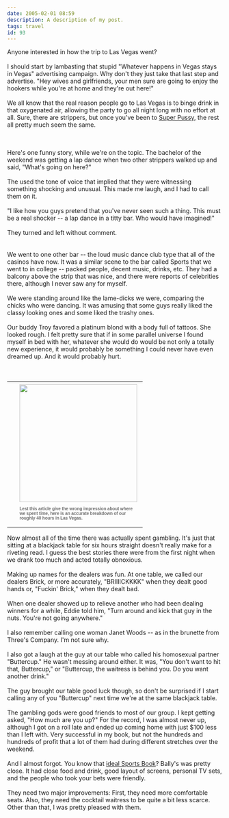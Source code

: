 ```yaml
---
date: 2005-02-01 08:59
description: A description of my post.
tags: travel
id: 93
---
```

Anyone interested in how the trip to Las Vegas went?<br />
<br />
I should start by lambasting that stupid "Whatever happens in Vegas stays in Vegas" advertising campaign.  Why don't they just take that last step and advertise. "Hey wives and girlfriends, your men sure are going to enjoy the hookers while you're at home and they're out here!"<br />
<br />
We all know that the real reason people go to Las Vegas is to binge drink in that oxygenated air, allowing the party to go all night long with no effort at all.  Sure, there are strippers, but once you've been to <a href="http://www.theskinnyonbenny.com/blog/archives/00000020.php">Super Pussy</a>, the rest all pretty much seem the same.
<!--more--><br /><br />Here's one funny story, while we're on the topic.  The bachelor of the weekend was getting a lap dance when two other strippers walked up and said, "What's going on here?"  <br />
<br />
The used the tone of voice that implied that they were witnessing something shocking and unusual.  This made me laugh, and I had to call them on it.<br />
<br />
"I like how you guys pretend that you've never seen such a thing.  This must be a real shocker -- a lap dance in a titty bar.  Who would have imagined!"<br />
<br />
They turned and left without comment.<br />
<br />
<br />
We went to one other bar -- the loud music dance club type that all of the casinos have now.  It was a similar scene to the bar called Sports that we went to in college -- packed people, decent music, drinks, etc.  They had a balcony above the strip that was nice, and there were reports of celebrities there, although I never saw any for myself.<br />
<br />
We were standing around like the lame-dicks we were, comparing the chicks who were dancing.  It was amusing that some guys really liked the classy looking ones and some liked the trashy ones.  <br />
<br />
Our buddy Troy favored a platinum blond with a body full of tattoos.  She looked rough.  I felt pretty sure that if in some parallel universe I found myself in bed with her, whatever she would do would be not only a totally new experience, it would probably be something I could never have even dreamed up.  And it would probably hurt.<br />
<br />
<br />
<table cellpadding=0 cellspacing=0 border=0 align=right><tr><td width=5 rowspan=2><spacer type=block width=5 height=1></spacer></td><td width=280><img src="/img/vegaspiechart.gif" aborder=0 vspace=4 width=275/></td></tr><tr><td width=280><font face="verdana, arial, geneva" size=1 color=#666666><b>Lest this article give the wrong impression about where we spent time, here is an accurate breakdown of our roughly 40 hours in Las Vegas.<br /><br /></b></font></td></tr></table><br />
<br />
Now almost all of the time there was actually spent gambling.  It's just that sitting at a blackjack table for six hours straight doesn't really make for a riveting read.  I guess the best stories there were from the first night when we drank too much and acted totally obnoxious.<br />
<br />
Making up names for the dealers was fun.  At one table, we called our dealers Brick, or more accurately, "BRIIIICKKKK" when they dealt good hands or, "Fuckin' Brick," when they dealt bad.<br />
<br />
When one dealer showed up to relieve another who had been dealing winners for a while, Eddie told him, "Turn around and kick that guy in the nuts.  You're not going anywhere."<br />
<br />
I also remember calling one woman Janet Woods -- as in the brunette from Three's Company.  I'm not sure why.<br />
<br />
I also got a laugh at the guy at our table who called his homosexual partner "Buttercup."  He wasn't messing around either.  It was, "You don't want to hit that, Buttercup," or "Buttercup, the waitress is behind you.  Do you want another drink."<br />
<br />
The guy brought our table good luck though, so don't be surprised if I start calling any of you "Buttercup" next time we're at the same blackjack table.<br />
<br />
The gambling gods were good friends to most of our group.  I kept getting asked, "How much are you up?"  For the record, I was almost never up, although I got on a roll late and ended up coming home with just $100 less than I left with.  Very successful in my book, but not the hundreds and hundreds of profit that a lot of them had during different stretches over the weekend.<br />
<br />
And I almost forgot.  You know that <a href="http://www.theskinnyonbenny.com/blog/archives/00000092.php">ideal Sports Book</a>?  Bally's was pretty close.  It had close food and drink, good layout of screens, personal TV sets, and the people who took your bets were friendly.  <br />
<br />
They need two major improvements:  First, they need more comfortable seats.  Also, they need the cocktail waitress to be quite a bit less scarce.  Other than that, I was pretty pleased with them.<br />


